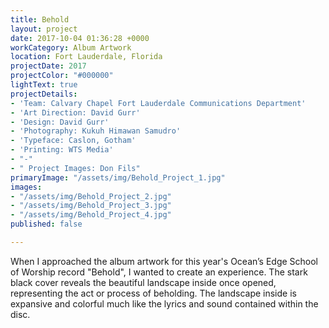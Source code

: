 ```yaml
---
title: Behold
layout: project
date: 2017-10-04 01:36:28 +0000
workCategory: Album Artwork
location: Fort Lauderdale, Florida
projectDate: 2017
projectColor: "#000000"
lightText: true
projectDetails:
- 'Team: Calvary Chapel Fort Lauderdale Communications Department'
- 'Art Direction: David Gurr'
- 'Design: David Gurr'
- 'Photography: Kukuh Himawan Samudro'
- 'Typeface: Caslon, Gotham'
- 'Printing: WTS Media'
- "-"
- " Project Images: Don Fils"
primaryImage: "/assets/img/Behold_Project_1.jpg"
images:
- "/assets/img/Behold_Project_2.jpg"
- "/assets/img/Behold_Project_3.jpg"
- "/assets/img/Behold_Project_4.jpg"
published: false

---
```

When I approached the album artwork for this year's Ocean’s Edge School of Worship record "Behold", I wanted to create an experience. The stark black cover reveals the beautiful landscape inside once opened, representing the act or process of beholding. The landscape inside is expansive and colorful much like the lyrics and sound contained within the disc.